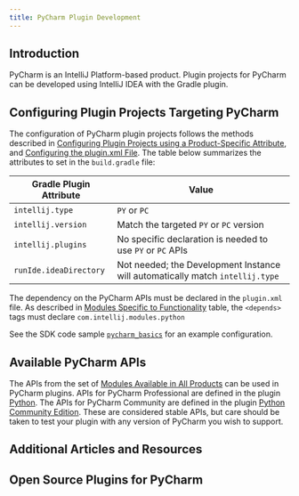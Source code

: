 ```yaml
---
title: PyCharm Plugin Development
---
```


## Introduction
PyCharm is an IntelliJ Platform-based product.
Plugin projects for PyCharm can be developed using IntelliJ IDEA with the Gradle plugin.

## Configuring Plugin Projects Targeting PyCharm
The configuration of PyCharm plugin projects follows the methods described in [Configuring Plugin Projects using a Product-Specific Attribute](dev_alternate_products.md#configuring-plugin-projects-using-a-product-specific-attribute), and [Configuring the plugin.xml File](dev_alternate_products.md#configuring-the-plugin-pluginxml-file).
The table below summarizes the attributes to set in the `build.gradle` file:

| Gradle Plugin Attribute | Value |
|-----------|-------|
| `intellij.type` | `PY` or `PC` |
| `intellij.version` | Match the targeted `PY` or `PC` version |
| `intellij.plugins` | No specific declaration is needed to use `PY` or `PC` APIs |
| `runIde.ideaDirectory` | Not needed; the Development Instance will automatically match `intellij.type` |

The dependency on the PyCharm APIs must be declared in the `plugin.xml` file.
As described in [Modules Specific to Functionality](/basics/getting_started/plugin_compatibility.md#modules-specific-to-functionality) table, the `<depends>` tags must declare `com.intellij.modules.python`

See the SDK code sample [`pycharm_basics`](https://github.com/JetBrains/intellij-sdk-docs/tree/master/code_samples/product_specific/pycharm_basics/) for an example configuration.

## Available PyCharm APIs
The APIs from the set of [Modules Available in All Products](/basics/getting_started/plugin_compatibility.md#modules-available-in-all-products) can be used in PyCharm plugins.
APIs for PyCharm Professional are defined in the plugin [Python](https://plugins.jetbrains.com/plugin/631-python).
The APIs for PyCharm Community are defined in the plugin [Python Community Edition](https://plugins.jetbrains.com/plugin/7322-python-community-edition/).
These are considered stable APIs, but care should be taken to test your plugin with any version of PyCharm you wish to support.

## Additional Articles and Resources

## Open Source Plugins for PyCharm